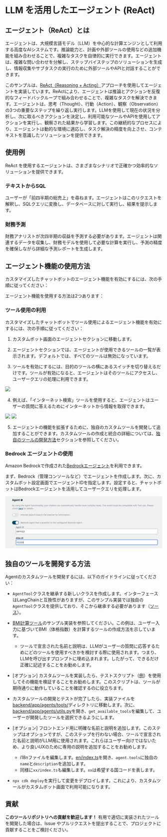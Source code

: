 # LLM を活用したエージェント (ReAct)

## エージェント（ReAct）とは

エージェントは、大規模言語モデル（LLM）を中心的な計算エンジンとして利用する高度なAIシステムです。推論能力と、計画や外部ツールの使用などの追加機能を組み合わせることで、複雑なタスクを自律的に実行できます。エージェントは、複雑な問い合わせを分解し、ステップバイステップのソリューションを生成し、情報収集やサブタスクの実行のために外部ツールやAPIと対話することができます。

このサンプルは、[ReAct（Reasoning + Acting）](https://www.promptingguide.ai/techniques/react)アプローチを使用してエージェントを実装しています。ReActにより、エージェントは推論とアクションを反復的なフィードバックループで組み合わせることで、複雑なタスクを解決できます。エージェントは、思考（Thought）、行動（Action）、観察（Observation）の3つの重要なステップを繰り返し実行します。LLMを使用して現在の状況を分析し、次に取るべきアクションを決定し、利用可能なツールやAPIを使用してアクションを実行し、観察された結果から学習します。この継続的なプロセスにより、エージェントは動的な環境に適応し、タスク解決の精度を向上させ、コンテキストを意識したソリューションを提供できます。

## 使用例

ReAct を使用するエージェントは、さまざまなシナリオで正確かつ効率的なソリューションを提供できます。

### テキストからSQL

ユーザーが「前四半期の総売上」を尋ねます。エージェントはこのリクエストを解釈し、SQLクエリに変換し、データベースに対して実行し、結果を提示します。

### 財務予測

財務アナリストが次四半期の収益を予測する必要があります。エージェントは関連するデータを収集し、財務モデルを使用して必要な計算を実行し、予測の精度を確保しながら詳細な予測レポートを生成します。

## エージェント機能の使用方法

カスタマイズしたチャットボットのエージェント機能を有効にするには、次の手順に従ってください：

エージェント機能を使用する方法は2つあります：

### ツール使用の利用

カスタマイズしたチャットボットでツール使用によるエージェント機能を有効にするには、次の手順に従ってください：

1. カスタムボット画面のエージェントセクションに移動します。

2. エージェントセクションでは、エージェントが使用できるツールの一覧が表示されます。デフォルトでは、すべてのツールは無効になっています。

3. ツールを有効にするには、目的のツールの横にあるスイッチを切り替えるだけです。ツールが有効になると、エージェントはそのツールにアクセスし、ユーザークエリの処理に利用できます。

![](./imgs/agent_tools.png)

4. 例えば、「インターネット検索」ツールを使用すると、エージェントはユーザーの質問に答えるためにインターネットから情報を取得できます。

![](./imgs/agent1.png)
![](./imgs/agent2.png)

5. エージェントの機能を拡張するために、独自のカスタムツールを開発して追加することができます。カスタムツールの作成と統合の詳細については、[独自のツールの開発方法](#独自のツールの開発方法)セクションを参照してください。

### Bedrock エージェントの使用

Amazon Bedrockで作成された[Bedrockエージェント](https://aws.amazon.com/bedrock/agents/)を利用できます。

まず、Bedrock（管理コンソールなど）でエージェントを作成します。次に、カスタムボット設定画面でエージェントIDを指定します。設定すると、チャットボットはBedrockエージェントを活用してユーザークエリを処理します。

![](./imgs/bedrock_agent_tool.png)

## 独自のツールを開発する方法

Agentのカスタムツールを開発するには、以下のガイドラインに従ってください：

- `AgentTool`クラスを継承する新しいクラスを作成します。インターフェースはLangChainと互換性がありますが、このサンプル実装では独自の`AgentTool`クラスを提供しており、そこから継承する必要があります（[ソース](../backend/app/agents/tools/agent_tool.py)）。

- [BMI計算ツール](../examples/agents/tools/bmi/bmi.py)のサンプル実装を参照してください。この例は、ユーザー入力に基づいてBMI（体格指数）を計算するツールの作成方法を示しています。

  - ツールで宣言された名前と説明は、LLMがユーザーの質問に応答するためにどのツールを使用すべきかを検討する際に使用されます。つまり、LLMを呼び出すプロンプトに埋め込まれます。したがって、できるだけ正確に記述することをお勧めします。

- [オプション] カスタムツールを実装したら、テストスクリプト（[例](../examples/agents/tools/bmi/test_bmi.py)）を使用してその機能を検証することをお勧めします。このスクリプトは、ツールが期待通りに動作していることを確認するのに役立ちます。

- カスタムツールの開発とテストが完了したら、実装ファイルを[backend/app/agents/tools/](../backend/app/agents/tools/)ディレクトリに移動します。次に、[backend/app/agents/utils.py](../backend/app/agents/utils.py)を開き、`get_available_tools`を編集して、ユーザーが開発したツールを選択できるようにします。

- [オプション] フロントエンド用に明確な名前と説明を追加します。このステップはオプションですが、このステップを行わない場合、ツールで宣言された名前と説明がLLM用に使用されます。これらはユーザー向けではないため、より良いUXのために専用の説明を追加することをお勧めします。

  - i18nファイルを編集します。[en/index.ts](../frontend/src/i18n/en/index.ts)を開き、`agent.tools`に独自の`name`と`description`を追加します。
  - 同様に`xx/index.ts`も編集します。`xx`は希望する国コードを表します。

- `npx cdk deploy`を実行して変更をデプロイします。これにより、カスタムツールがカスタムボット画面で利用可能になります。

## 貢献

**このツールリポジトリへの貢献を歓迎します！** 有用で適切に実装されたツールを開発した場合は、Issue やプルリクエストを提出することで、プロジェクトに貢献することをご検討ください。